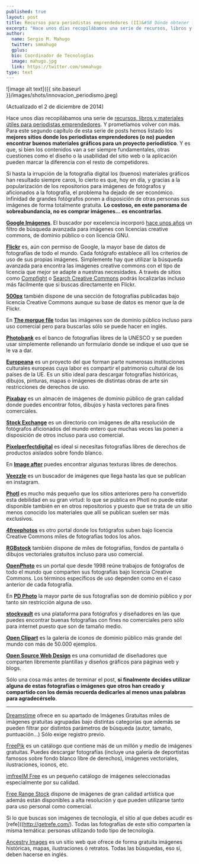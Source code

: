 ```yaml
---
published: true
layout: post
title: Recursos para periodistas emprendedores (II)&#58 Dónde obtener fotografías libres de derechos
excerpt: "Hace unos días recopilábamos una serie de recursos, libros y materiales útiles para periodistas emprendedores. Y prometíamos volver con más. Para este segundo capítulo de esta serie de posts hemos listado los mejores sitios donde los periodistas emprendedores (o no) pueden encontrar buenos materiales gráficos para un proyecto periodístico."
author:
  name: Sergio M. Mahugo
  twitter: smmahugo
  gplus:  
  bio: Coordinador de Tecnologías
  image: mahugo.jpg
  link: https://twitter.com/smmahugo
type: text
---
```

![image alt text]({{ site.baseurl }}/images/shots/innovacion_periodismo.jpeg)

(Actualizado el 2 de diciembre de 2014)

Hace unos días recopilábamos una serie de [recursos, libros y materiales útiles para periodistas emprendedores](http://mip.umh.es/blog/2014/01/19/recursos_emprendedores/). Y prometíamos volver con más. Para este segundo capítulo de esta serie de posts hemos listado los **mejores sitios donde los periodistas emprendedores (o no) pueden encontrar buenos materiales gráficos para un proyecto periodístico**. Y es que, si bien los contenidos van a ser siempre fundamentales, otras cuestiones como el diseño o la usabilidad del sitio web o la aplicación pueden marcar la diferencia con el resto de competidores. 

Si hasta la irrupción de la fotografía digital los (buenos) materiales gráficos han resultado siempre caros, lo cierto es que, hoy en día, y gracias a la popularización de los repositorios para imágenes de fotógrafos y aficionados a la fotografía, el problema ha dejado de ser económico. Infinidad de grandes fotógrafos ponen a disposición de otras personas sus imágenes de forma totalmente gratuita. **Lo costoso, en este panorama de sobreabundancia, no es comprar imágenes… es encontrarlas**.

[**Google Imágenes**](http://images.google.es/advanced_image_search?hl=es). El buscador por excelencia incorporó [hace unos años](http://www.tucamon.es/blog/google-imagenes-incluye-filtro-creative-commmons) un filtro de búsqueda avanzada para imágenes con licencias creative commons, de dominio público o con licencia GNU.

[**Flickr**](http://www.flickr.com/) es, aún con permiso de Google, la mayor base de datos de fotografías de todo el mundo. Cada fotógrafo establece allí los criterios de uso de sus propias imágenes. Simplemente hay que utilizar la búsqueda avanzada para encontra las imágenes creative commons con el tipo de licencia que mejor se adapte a nuestras necesidades. A través de sitios como [Compfight](http://compfight.com/) o [Search Creative Commons](http://search.creativecommons.org/?lang=es) podrás localizarlas incluso más fácilmente que si buscas directamente en Flickr.

[**500px**](http://500px.com/creativecommons) también dispone de una sección de fotografías publicadas bajo licencia Creative Commons aunque su base de datos es menor que la de Flickr.

En [**The morgue file**](http://www.morguefile.com/) todas las imágenes son de dominio público incluso para uso comercial pero para buscarlas sólo se puede hacer en inglés. 

[**Photobank**](http://photobank.unesco.org/) es el banco de fotografías libres de la UNESCO y se pueden usar simplemente rellenando un formulario donde se indique el uso que se le va a dar.

[**Europeana**](http://www.europeana.eu/) es un proyecto del que forman parte numerosas instituciones culturales europeas cuya labor es compartir el patrimonio cultural de los países de la UE. Es un sitio ideal para descargar fotografías históricas, dibujos, pinturas, mapas o imágenes de distintas obras de arte sin restricciones de derechos de uso.

[**Pixabay**](http://pixabay.com/es/) es un almacén de imágenes de dominio público de gran calidad donde puedes encontrar fotos, dibujos y hasta vectores para fines comerciales.

[**Stock Exchange**](http://sxc.hu/) es un directorio con imágenes de alta resolución de fotógrafos aficionados del mundo entero que muchas veces las ponen a disposición de otros incluso para uso comercial.

[**Pixelperfectdigital**](http://pixelperfectdigital.com/.php) es ideal si necesitas fotografías libres de derechos de productos aislados sobre fondo blanco.

En [**Image after**](http://www.imageafter.com/) puedes encontrar algunas texturas libres de derechos.

[**Veezzle**](http://www.veezzle.com/) es un buscador de imágenes que llega hasta las que se publican en instagram.

[**Photl**](http://es.photl.com/) es mucho más pequeño que los sitios anteriores pero ha convertido esta debilidad en su gran virtud: lo que se publica en Photl no puede estar disponible también en en otros repositorios y puesto que se trata de un sitio menos conocido los materiales que allí se publican suelen ser más exclusivos. 

[**4freephotos**](http://www.4freephotos.com/) es otro portal donde los fotógrafos suben bajo licencia Creative Commons miles de fotografías todos los años.

[**RGBstock**](http://www.rgbstock.com/) también dispone de miles de fotografías, fondos de pantalla ó dibujos vectoriales gratuitos incluso para uso comercial.

[**OpenPhoto**](http://o2.openphoto.net/) es un portal que desde 1998 reúne trabajos de fotógrafos de todo el mundo que comparten sus fotografías bajo licencia Creative Commons. Los términos específicos de uso dependen como en el caso anterior de cada fotografía.

En [**PD Photo**](http://pdphoto.org/) la mayor parte de sus fotografías son de dominio público y por tanto sin restricción alguna de uso. 

[**stockvault**](http://www.stockvault.net/) es una plataforma para fotógrafos y diseñadores en las que puedes encontrar buenas fotografías con fines no comerciales pero sólo para internet puesto que son de tamaño medio. 

[**Open Clipart**](http://openclipart.org/) es la galería de iconos de dominio público más grande del mundo con más de 50.000 ejemplos.

[**Open Source Web Design**](http://www.oswd.org/) es una comunidad de diseñadores que comparten libremente plantillas y diseños gráficos para páginas web y blogs.

Sólo una cosa más antes de terminar el post, **si finalmente decides utilizar alguna de estas fotografías o imágenes que otros han creado y compartido con los demás recuerda dedicarles al menos unas palabras para agradecérselo**. 

-----
[Dreamstime](http://www.dreamstime.com/free-photos) ofrece en su apartado de Imágenes Gratuitas miles de imágenes gratuitas agrupadas bajo distintas categorías que además se pueden filtrar por distintos parámetros de búsqueda (autor, tamaño, puntuación...) Sólo exige registro previo.

[FreePik](http://www.freepik.es/) es un catálogo que contiene más de un millón y medio de imágenes gratuitas. Puedes descargar fotografías (incluye una galería de deportistas famosos sobre fondo blanco libre de derechos), imágenes vectoriales, ilustraciones, iconos, etc.

[imfreeIM Free](http://www.imcreator.com/free) es un pequeño catálogo de imágenes seleccionadas especialmente por su calidad.

[Free Range Stock](http://freerangestock.com/) dispone de imágenes de gran calidad artística que además están disponibles a alta resolución y que pueden utilizarse tanto para uso personal como comercial. 

Si lo que buscas son imágenes de tecnología, el sitio al que debes acudir es [refe]((http://getrefe.com/). Todas las fotografías de este sitio comparten la misma temática: personas utilizando todo tipo de tecnología.

[Ancestry Images](http://www.ancestryimages.com/) es un sitio web que ofrece de forma gratuita imágenes históricas, mapas, ilustraciones ó retratos. Todas las búsquedas, eso sí, deben hacerse en inglés.